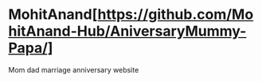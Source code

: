 # MohitAnand[https://github.com/MohitAnand-Hub/AniversaryMummy-Papa/]
Mom dad marriage anniversary website
